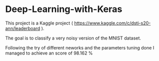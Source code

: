 # Deep-Learning-with-Keras

This project is a Kaggle project ( https://www.kaggle.com/c/dsti-s20-ann/leaderboard ).

The goal is to classify a very noisy version of the MNIST dataset.

Following the try of different neworks and the parameters tuning done I managed to achieve an score of 98.162 %
